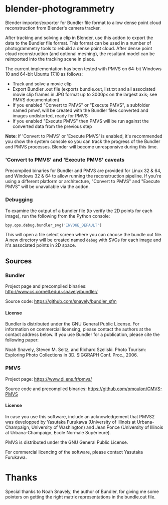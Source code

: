 # blender-photogrammetry

Blender importer/exporter for Bundler file format to allow dense point cloud reconstruction from Blender's camera tracker.

After tracking and solving a clip in Blender, use this addon to export the data to the Bundler file format. This format can be used in a number of photogrammetry tools to rebuild a dense point cloud. After dense point cloud reconstruction (and optional meshing), the resultant model can be reimported into the tracking scene in place.

The current implementation has been tested with PMVS on 64-bit Windows 10 and 64-bit Ubuntu 17.10 as follows:

* Track and solve a movie clip
* Export Bundler .out file (exports bundle.out, list.txt and all associated movie clip frames in JPG format up to 3000px on the largest axis; see PMVS documentation)
* If you enabled "Convert to PMVS" or "Execute PMVS", a subfolder named pmvs\ will be created with the Bundler files converted and images undistorted, ready for PMVS
* If you enabled "Execute PMVS" then PMVS will be run against the converted data from the previous step

**Note**: If 'Convert to PMVS' or 'Execute PMVS' is enabled, it's recommended you show the system console so you can track the progress of the Bundler and PMVS processes. Blender will become unresponsive during this time.

### 'Convert to PMVS' and 'Execute PMVS' caveats

Precompiled binaries for Bundler and PMVS are provided for Linux 32 & 64, and Windows 32 & 64 to allow running the reconstruction pipeline. If you're using a different platform or architecture, "Convert to PMVS" and "Execute PMVS" will be unavailable via the addon.

### Debugging

To examine the output of a bundler file (to verify the 2D points for each image), run the following from the Python console:

```python
bpy.ops.debug.bundler_svg('INVOKE_DEFAULT')
```

This will open a file select screen where you can choose the bundle.out file. A new directory will be created named ```debug``` with SVGs for each image and it's associated points in 2D space.

## Sources

### Bundler

Project page and precompiled binaries: http://www.cs.cornell.edu/~snavely/bundler/

Source code: https://github.com/snavely/bundler_sfm

#### License

Bundler is distributed under the GNU General Public License. For information on commercial licensing, please contact the authors at the contact address below. If you use Bundler for a publication, please cite the following paper:

Noah Snavely, Steven M. Seitz, and Richard Szeliski. Photo Tourism: Exploring Photo Collections in 3D. SIGGRAPH Conf. Proc., 2006.

### PMVS

Project page: https://www.di.ens.fr/pmvs/

Source code and precompiled binaries: https://github.com/pmoulon/CMVS-PMVS

#### License

In case you use this software, include an acknowledgement that PMVS2 was developped by Yasutaka Furukawa (University of Illinois at Urbana-Champaign, University of Washington) and Jean Ponce (University of Illinois at Urbana-Champaign, Ecole Normale Supérieure).

PMVS is distributed under the GNU General Public License.

For commercial licencing of the software, please contact Yasutaka Furukawa.

# Thanks

Special thanks to Noah Snavely, the author of Bundler, for giving me some pointers on getting the right matrix representations in the bundle.out file.
